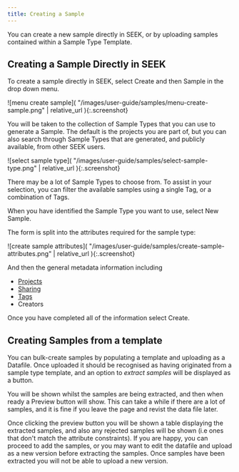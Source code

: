 ```yaml
---
title: Creating a Sample
---
```



You can create a new sample directly in SEEK, or by uploading samples contained within a Sample Type Template.


## Creating a Sample Directly in SEEK

To create a sample directly in SEEK, select Create and then Sample in the drop down menu.

![menu create sample]( "/images/user-guide/samples/menu-create-sample.png" | relative_url ){:.screenshot}

You will be taken to the collection of Sample Types that you can use to generate a Sample.
The default is the projects you are part of, but you can also search through Sample Types that are generated,
and publicly available, from other SEEK users.

![select sample type]( "/images/user-guide/samples/select-sample-type.png" | relative_url ){:.screenshot}

There may be a lot of Sample Types to choose from. To assist in your selection,
you can filter the available samples using a single Tag, or a combination of Tags.

When you have identified the Sample Type you want to use, select New Sample.

The form is split into the attributes required for the sample type:

![create sample attributes]( "/images/user-guide/samples/create-sample-attributes.png" | relative_url ){:.screenshot}

And then the general metadata information including

* [Projects](general-attributes#projects)
* [Sharing](general-attributes#sharing)
* [Tags](general-attributes#tags)
* Creators

Once you have completed all of the information select Create.


## Creating Samples from a template

You can bulk-create samples by populating a template and uploading as a Datafile. Once uploaded it should be recognised as having originated from a sample type template, and an option to _extract samples_ will be displayed as a button.

You will be shown whilst the samples are being extracted, and then when ready a Preview button will show. This can take a while if
there are a lot of samples, and it is fine if you leave the page and revist the data file later.

Once clicking the preview button you will be shown a table displaying the extracted samples, and also any rejected samples
will be shown (i.e ones that don't match the attribute constraints). If you are happy, you can proceed to add the samples,
or you may want to edit the datafile and upload as a new version before extracting the samples.
Once samples have been extracted you will not be able to upload a new version.
